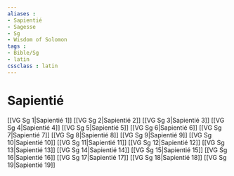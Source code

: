 ```yaml
---
aliases : 
- Sapientié
- Sagesse
- Sg
- Wisdom of Solomon
tags : 
- Bible/Sg
- latin
cssclass : latin
---
```


# Sapientié

[[VG Sg 1|Sapientié 1]]
[[VG Sg 2|Sapientié 2]]
[[VG Sg 3|Sapientié 3]]
[[VG Sg 4|Sapientié 4]]
[[VG Sg 5|Sapientié 5]]
[[VG Sg 6|Sapientié 6]]
[[VG Sg 7|Sapientié 7]]
[[VG Sg 8|Sapientié 8]]
[[VG Sg 9|Sapientié 9]]
[[VG Sg 10|Sapientié 10]]
[[VG Sg 11|Sapientié 11]]
[[VG Sg 12|Sapientié 12]]
[[VG Sg 13|Sapientié 13]]
[[VG Sg 14|Sapientié 14]]
[[VG Sg 15|Sapientié 15]]
[[VG Sg 16|Sapientié 16]]
[[VG Sg 17|Sapientié 17]]
[[VG Sg 18|Sapientié 18]]
[[VG Sg 19|Sapientié 19]]
